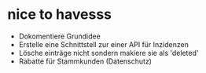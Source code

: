 # nice to havesss

* Dokomentiere Grundidee
* Erstelle eine Schnittstell zur einer API für Inzidenzen
* Lösche einträge nicht sondern makiere sie als 'deleted'
* Rabatte für Stammkunden (Datenschutz)
